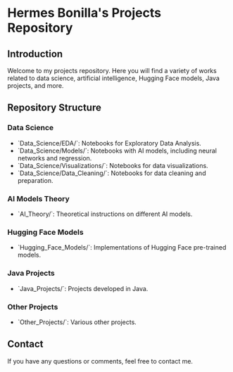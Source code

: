 # Hermes Bonilla's Projects Repository 
 
## Introduction 
Welcome to my projects repository. Here you will find a variety of works related to data science, artificial intelligence, Hugging Face models, Java projects, and more. 
 
## Repository Structure 
 
### Data Science 
- \`Data_Science/EDA/\`: Notebooks for Exploratory Data Analysis. 
- \`Data_Science/Models/\`: Notebooks with AI models, including neural networks and regression. 
- \`Data_Science/Visualizations/\`: Notebooks for data visualizations. 
- \`Data_Science/Data_Cleaning/\`: Notebooks for data cleaning and preparation. 
 
### AI Models Theory 
- \`AI_Theory/\`: Theoretical instructions on different AI models. 
 
### Hugging Face Models 
- \`Hugging_Face_Models/\`: Implementations of Hugging Face pre-trained models. 
 
### Java Projects 
- \`Java_Projects/\`: Projects developed in Java. 
 
### Other Projects 
- \`Other_Projects/\`: Various other projects. 
 
## Contact 
If you have any questions or comments, feel free to contact me. 
